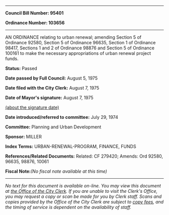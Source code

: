 

********

**Council Bill Number: 95401**
   
**Ordinance Number: 103656**
********

 AN ORDINANCE relating to urban renewal; amending Section 5 of Ordinance 92580, Section 5 of Ordinance 96635, Section 1 of Ordinance 98417, Sections 1 and 2 of Ordinance 98876 and Section 5 of Ordinance 100161 to make the necessary appropriations of urban renewal project funds.

**Status:** Passed
   
**Date passed by Full Council:** August 5, 1975
   
**Date filed with the City Clerk:** August 7, 1975
   
**Date of Mayor's signature:** August 7, 1975
   
[(about the signature date)](/~public/approvaldate.htm)
   
   
   
**Date introduced/referred to committee:** July 29, 1974
   
**Committee:** Planning and Urban Development
   
**Sponsor:** MILLER
   
   
**Index Terms:** URBAN-RENEWAL-PROGRAM, FINANCE, FUNDS

**References/Related Documents:** Related: CF 279420; Amends: Ord 92580, 96635, 98876, 10061

**Fiscal Note:**_(No fiscal note available at this time)_
********

_No text for this document is available on-line. You may view this document at [the Office of the City Clerk](http://www.seattle.gov/leg/clerk/contactUs.htm). If you are unable to visit the Clerk's Office, you may request a copy or scan be made for you by Clerk staff. Scans and copies provided by the Office of the City Clerk are subject to [copy fees](http://clerk.seattle.gov/~public/clerkfees.htm), and the timing of service is dependent on the availability of staff._

